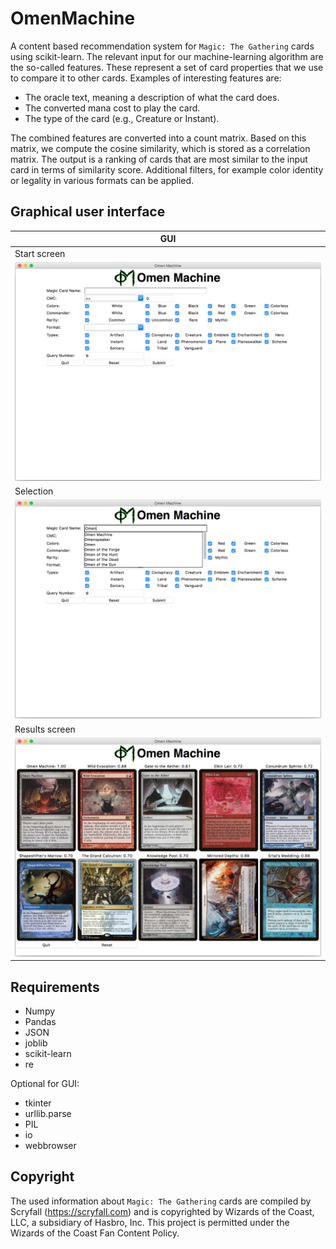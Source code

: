 # OmenMachine

A content based recommendation system for `Magic: The Gathering` cards using scikit-learn.
The relevant input for our machine-learning algorithm are the so-called features.
These represent a set of card properties that we use to compare it to other cards.
Examples of interesting features are:

* The oracle text, meaning a description of what the card does.
* The converted mana cost to play the card.
* The type of the card (e.g., Creature or Instant).

The combined features are converted into a count matrix.
Based on this matrix, we compute the cosine similarity, which is stored as a correlation matrix.
The output is a ranking of cards that are most similar to the input card in terms of similarity score. Additional filters, for example color identity or legality in various formats can be applied.

##  Graphical user interface

| GUI |
| - |
| Start screen |
| <img src="./example/gui/gui_demo_01.jpeg" width="500"> |
| Selection |
| <img src="./example/gui/gui_demo_02.jpeg" width="500"> |
| Results screen |
| <img src="./example/gui/gui_demo_03.jpeg" width="500"> |

## Requirements

* Numpy
* Pandas
* JSON
* joblib
* scikit-learn
* re

Optional for GUI:
* tkinter
* urllib.parse
* PIL
* io
* webbrowser

## Copyright

The used information about `Magic: The Gathering` cards are compiled by Scryfall (https://scryfall.com) and is copyrighted by Wizards of the Coast, LLC, a subsidiary of Hasbro, Inc. This project is permitted under the Wizards of the Coast Fan Content Policy.